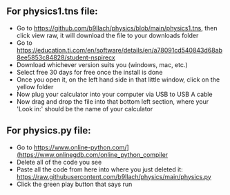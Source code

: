 ## For physics1.tns file:
* Go to https://github.com/b9llach/physics/blob/main/physics1.tns, then click view raw, it will download the file to your downloads folder
* Go to https://education.ti.com/en/software/details/en/a78091cd540843d68ab8ee5853c84828/student-nspirecx
* Download whichever version suits you (windows, mac, etc.)
* Select free 30 days for free once the install is done
* Once you open it, on the left hand side in that little window, click on the yellow folder
* Now plug your calculator into your computer via USB to USB A cable
* Now drag and drop the file into that bottom left section, where your 'Look in:' should be the name of your calculator

## For physics.py file:
* Go to https://www.online-python.com/](https://www.onlinegdb.com/online_python_compiler
* Delete all of the code you see
* Paste all the code from here into where you just deleted it: https://raw.githubusercontent.com/b9llach/physics/main/physics.py
* Click the green play button that says run
